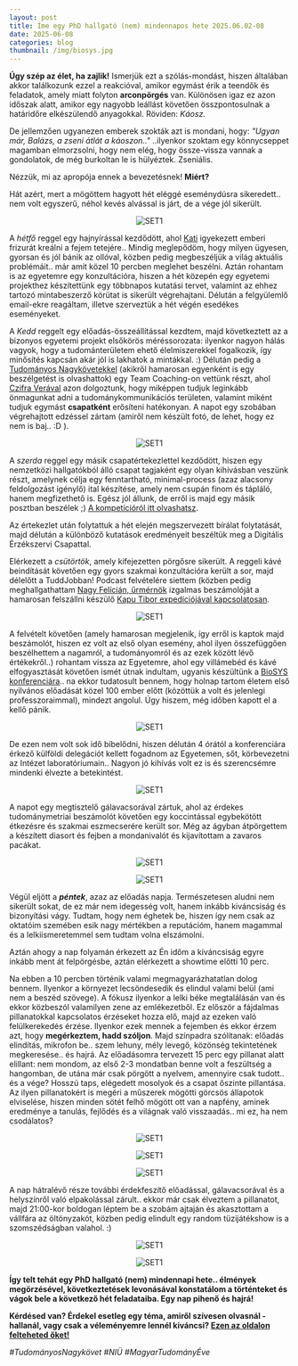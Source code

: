 ```yaml
---
layout: post
title: Íme egy PhD hallgató (nem) mindennapos hete 2025.06.02-08
date: 2025-06-08 
categories: blog
thumbnail: /img/biosys.jpg
---
```


**Úgy szép az élet, ha zajlik!**
Ismerjük ezt a szólás-mondást, hiszen általában akkor találkozunk ezzel a reakcióval, amikor egymást érik a teendők és feladatok, amely miatt folyton **arconpörgés** van.
Különösen igaz ez azon időszak alatt, amikor egy nagyobb leállást követően összpontosulnak a határidőre elkészülendő anyagokkal. 
Röviden: *Káosz.*

De jellemzően ugyanezen emberek szokták azt is mondani, hogy: *"Ugyan már, Balázs, a zseni átlát a káoszon.."* ..ilyenkor szoktam egy könnycseppet magamban elmorzsolni, hogy nem elég, hogy össze-vissza vannak a gondolatok, de még burkoltan le is hülyéztek. Zseniális.

Nézzük, mi az apropója ennek a bevezetésnek! **Miért?**

Hát azért, mert a mögöttem hagyott hét eléggé eseménydúsra sikeredett.. nem volt egyszerű, néhol kevés alvással is járt, de a vége jól sikerült.

<p align="center">
  <img src="/img/napindito.jpg" alt="SET1" style="max-width:50%;">
</p>

A *hétfő* reggel egy hajnyírással kezdődött, ahol [Kati](https://www.facebook.com/profile.php?id=100057760895490) igyekezett emberi frizurát kreálni a fejem tetejére.. Mindig meglepődöm, hogy milyen ügyesen, gyorsan és jól bánik az ollóval, közben pedig megbeszéljük a világ aktuális problémáit.. már amit közel 10 percben meglehet beszélni.
Aztán rohantam is az egyetemre egy konzultációra, hiszen a hét közepén egy egyetemi projekthez készítettünk egy többnapos kutatási tervet, valamint az ehhez tartozó mintabeszerző körütat is sikerült végrehajtani.
Délután a felgyülemlő email-ekre reagáltam, illetve szerveztük a hét végén esedékes eseményeket.

A *Kedd* reggelt egy előadás-összeállítással kezdtem, majd következtett az a bizonyos egyetemi projekt elsőkörös méréssorozata: ilyenkor nagyon hálás vagyok, hogy a tudománterületem ehető élelmiszerekkel fogalkozik, így minősítés kapcsán akár jól is lakhatok a mintákkal. :)
Délután pedig a [Tudományos Nagykövetekkel](https://www.facebook.com/search/top/?q=Tudom%C3%A1ny%20%C3%89ve) (akikről hamarosan egyenként is egy beszélgetést is olvashattok) egy Team Coaching-on vettünk részt, ahol [Czifra Verával](https://www.linkedin.com/in/vera-czifra/?originalSubdomain=hu) azon dolgoztunk, hogy miképpen tudjuk leginkább önmagunkat adni a tudománykommunikációs területen, valamint miként tudjuk egymást **csapatként** erősíteni hatékonyan. A napot egy szobában végrehajtott edzéssel zártam (amiről nem készült fotó, de lehet, hogy ez nem is baj.. :D ).

<p align="center">
  <img src="/img/TNcsapatfoto.jpg" alt="SET1" style="max-width:50%;">
</p>

A *szerda* reggel egy másik csapatértekezlettel kezdődött, hiszen egy nemzetközi hallgatókból álló csapat tagjaként egy olyan kihívásban veszünk részt, amelynek célja egy fenntartható, minimal-process (azaz alacsony feldolgozást igénylő) ital készítése, amely nem csupán finom és tápláló, hanem megfizethető is. Egész jól állunk, de erről is majd egy másik posztban beszélek ;) [A kompetícióról itt olvashatsz](https://learning.eitfood.eu/courses/food-solutions?_gl=1*21lvab*_gcl_au*MTM2NTAyMTA3Ni4xNzQxOTM4NTY4*_ga*NzgyMDYwMTAuMTc0MTkzODU2Ng..*_ga_8KJTBRYGN9*czE3NDk0NzQwNDIkbzIxJGcwJHQxNzQ5NDc0MDQyJGo2MCRsMCRoMA..*_ga_KYW74N2S9D*czE3NDk0NzQwNDIkbzIxJGcwJHQxNzQ5NDc0MDQyJGo2MCRsMCRoMA..).

Az értekezlet után folytattuk a hét elején megszervezett bírálat folytatását, majd délután a különböző kutatások eredményeit beszéltük meg a Digitális Érzékszervi Csapattal.

Elérkezett a *csütörtök*, amely kifejezetten pörgősre sikerült. A reggeli kávé beindítását követően egy gyors szakmai konzultációra került a sor, majd délelőtt a TuddJobban! Podcast felvételére siettem (közben pedig meghallgathattam [Nagy Felícián, űrmérnök](https://www.facebook.com/space.felician) izgalmas beszámolóját a hamarosan felszállni készülő [Kapu Tibor expedíciójával kapcsolatosan](https://mediaklikk.hu/csaladbarat-extravideok/video/2025/06/06/2025-2026-a-magyar-tudomany-eve/?fbclid=IwY2xjawKztD5leHRuA2FlbQIxMQBicmlkETBxNWF0cG1EeTlXbU5jcXpPAR6ygWBum8iUAacRqDCUFK6ClQeq3YomVZy9mUndR5cFxIjxD-Q82ao9bUP-OQ_aem_-XouGue37fE0fsEc9bGLhA).

<p align="center">
  <img src="/img/tudjobban1.jpg" alt="SET1" style="max-width:50%;">
</p>

A felvételt követően (amely hamarosan megjelenik, így erről is kaptok majd beszámolót, hiszen ez volt az első olyan esemény, ahol ilyen összefüggően beszélhettem a nagamról, a tudományomról és az ezek között lévő értékekről..) rohantam vissza az Egyetemre, ahol egy villámebéd és kávé elfogyasztását követően ismét útnak indultam, ugyanis készültünk a [BioSYS konferenciára](https://www.biosysfoodeng.hu/#invite).. na ekkor tudatosult bennem, hogy holnap tartom életem első nyilvános előadását közel 100 ember előtt (közöttük a volt és jelenlegi professzoraimmal), mindezt angolul. Úgy hiszem, még időben kapott el a kellő pánik. 
<p align="center">
  <img src="/img/konferencia.jpg" alt="SET1" style="max-width:50%;">
</p>

De ezen nem volt sok idő bíbelődni, hiszen délután 4 órától a konferenciára érkező külföldi delegációt kellett fogadnom az Egyetemen, sőt, körbevezetni az Intézet laboratóriumain.. Nagyon jó kihívás volt ez is és szerencsémre mindenki élvezte a betekintést. 

<p align="center">
  <img src="/img/labortura.jpg" alt="SET1" style="max-width:50%;">
</p>

A napot egy megtisztelő gálavacsorával zártuk, ahol az érdekes tudománymetriai beszámolót követően egy koccintással egybekötött étkezésre és szakmai eszmecserére került sor. Még az ágyban átpörgettem a készített diasort és fejben a mondanivalót és kijavítottam a zavaros pacákat.

<p align="center">
  <img src="/img/galavacsora.jpg" alt="SET1" style="max-width:50%;">
</p>

<p align="center">
  <img src="/img/galavacsora2.jpg" alt="SET1" style="max-width:50%;">
</p>


Végül eljött a ***péntek***, azaz az előadás napja. Természetesen aludni nem sikerült sokat, de ez már nem idegesség volt, hanem inkább kiváncsiság és bizonyítási vágy. Tudtam, hogy nem éghetek be, hiszen így nem csak az oktatóim szemében esik nagy mértékben a reputációm, hanem magammal és a lelkiismeretemmel sem tudtam volna elszámolni.

Aztán ahogy a nap folyamán érkezett az Én időm a kiváncsiság egyre inkább ment át felpörgésbe, aztán elérkezett a showtime előtti 10 perc.

Na ebben a 10 percben történik valami megmagyarázhatatlan dolog bennem. Ilyenkor a környezet lecsöndesedik és elindul valami belül (ami nem a beszéd szövege). 
A fókusz ilyenkor a lelki béke megtalálásán van és ekkor közbeszól valamilyen zene az emlékezetből. Ez először a fájdalmas pillanatokkal kapcsolatos érzéseket hozza elő, majd az ezeken való felülkerekedés érzése. Ilyenkor ezek mennek a fejemben és ekkor érzem azt, hogy **megérkeztem, hadd szóljon**. Majd színpadra szólítanak: előadás elindítás, mikrofon be.. szem lehuny, mély levegő, közönség tekintetének megkeresése.. és hajrá.
Az előadásomra tervezett 15 perc egy pillanat alatt elillant: nem mondom, az első 2-3 mondatban benne volt a feszültség a hangomban, de utána már csak pörgött a nyelvem, amennyire csak tudott.. és a vége? Hosszú taps, elégedett mosolyok és a csapat őszinte pillantása. Az ilyen pillanatokért is megéri a műszerek mögötti görcsös állapotok elviselése, hiszen minden sötét felhő mögött ott van a napfény, aminek eredménye a tanulás, fejlődés és a világnak való visszaadás.. mi ez, ha nem csodálatos?

<p align="center">
  <img src="/img/nyitodia.jpg" alt="SET1" style="max-width:50%;">
</p>

<p align="center">
  <img src="/img/beszed2.jpg" alt="SET1" style="max-width:50%;">
</p>

<p align="center">
  <img src="/img/beszed3.jpg" alt="SET1" style="max-width:50%;">
</p>

A nap hátralévő része további érdekfeszítő előadással, gálavacsorával és a helyszínről való elpakolással zárult.. ekkor már csak élveztem a pillanatot, majd 21:00-kor boldogan léptem be a szobám ajtaján és akasztottam a vállfára az öltönyzakót, közben pedig elindult egy random tüzijátékshow is a szomszédságban valahol. :)

<p align="center">
  <img src="/img/csapat.jpg" alt="SET1" style="max-width:50%;">
</p>

<p align="center">
  <img src="/img/tuzijatek.jpg" alt="SET1" style="max-width:50%;">
</p>


**Így telt tehát egy PhD hallgató (nem) mindennapi hete.. élmények megörzésével, következtetések levonásával konstatálom a történteket és vágok bele a következő hét feladataiba. Egy nap pihenő és hajrá!**

**Kérdésed van? Érdekel esetleg egy téma, amiről szívesen olvasnál - hallanál, vagy csak a véleményemre lennél kiváncsi? [Ezen az oldalon felteheted őket!](https://www.facebook.com/profile.php?id=61575576670042)**

*#TudományosNagykövet #NIÜ #MagyarTudományÉve*

